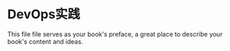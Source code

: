 # DevOps实践

This file file serves as your book's preface, a great place to describe your book's content and ideas.

